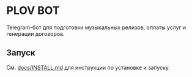 # PLOV BOT

Telegram-бот для подготовки музыкальных релизов, оплаты услуг и генерации договоров.

## Запуск

См. [docs/INSTALL.md](docs/INSTALL.md) для инструкции по установке и запуску.
